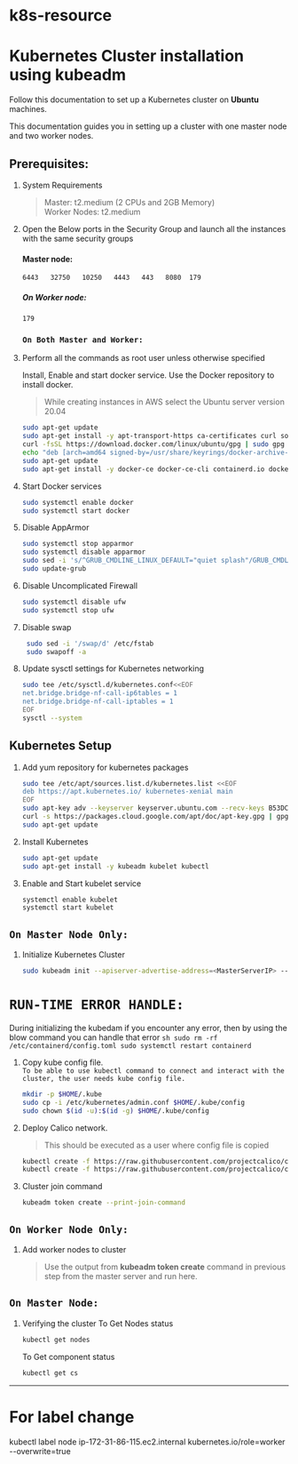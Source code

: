 # k8s-resource

# Kubernetes Cluster installation using kubeadm
Follow this documentation to set up a Kubernetes cluster on **Ubuntu** machines.

This documentation guides you in setting up a cluster with one master node and two worker nodes.

## Prerequisites: 
1. System Requirements 
    >Master: t2.medium (2 CPUs and 2GB Memory)   
    >Worker Nodes: t2.medium 

1. Open the Below ports in the Security Group and launch all the instances with the same security groups 
   #### Master node: 
    `6443  
    32750  
    10250  
    4443  
    443  
    8080 
    179`

   ##### On Worker node:
    `179`  

   ### `On Both Master and Worker:`
1. Perform all the commands as root user unless otherwise specified
 
   Install, Enable and start docker service.
   Use the Docker repository to install docker.
   > While creating instances in AWS select the Ubuntu server version 20.04

   ```sh
   sudo apt-get update
   sudo apt-get install -y apt-transport-https ca-certificates curl software-properties-common
   curl -fsSL https://download.docker.com/linux/ubuntu/gpg | sudo gpg --dearmor -o /usr/share/keyrings/docker-archive-keyring.gpg
   echo "deb [arch=amd64 signed-by=/usr/share/keyrings/docker-archive-keyring.gpg] https://download.docker.com/linux/ubuntu $(lsb_release -cs) stable" | sudo tee /etc/apt/sources.list.d/docker.list > /dev/null
   sudo apt-get update
   sudo apt-get install -y docker-ce docker-ce-cli containerd.io docker-compose

   ```
1. Start Docker services 
   ```sh
   sudo systemctl enable docker
   sudo systemctl start docker
   ```
1. Disable AppArmor
   ```sh
   sudo systemctl stop apparmor
   sudo systemctl disable apparmor
   sudo sed -i 's/^GRUB_CMDLINE_LINUX_DEFAULT="quiet splash"/GRUB_CMDLINE_LINUX_DEFAULT="quiet splash apparmor=0"/' /etc/default/grub
   sudo update-grub
   ```
1. Disable Uncomplicated Firewall
   ```sh
   sudo systemctl disable ufw
   sudo systemctl stop ufw
   ```
1. Disable swap
   ```sh
    sudo sed -i '/swap/d' /etc/fstab
    sudo swapoff -a
   ```
1. Update sysctl settings for Kubernetes networking
   ```sh
   sudo tee /etc/sysctl.d/kubernetes.conf<<EOF
   net.bridge.bridge-nf-call-ip6tables = 1
   net.bridge.bridge-nf-call-iptables = 1
   EOF
   sysctl --system
   ```
## Kubernetes Setup
1. Add yum repository for kubernetes packages 
    ```sh
    sudo tee /etc/apt/sources.list.d/kubernetes.list <<EOF
    deb https://apt.kubernetes.io/ kubernetes-xenial main
    EOF
    sudo apt-key adv --keyserver keyserver.ubuntu.com --recv-keys B53DC80D13EDEF05
    curl -s https://packages.cloud.google.com/apt/doc/apt-key.gpg | gpg --dearmor -o /usr/share/keyrings/kubernetes-archive-keyring.gpg
    sudo apt-get update
    ```
1. Install Kubernetes
    ```sh
    sudo apt-get update
    sudo apt-get install -y kubeadm kubelet kubectl
    ```
1. Enable and Start kubelet service
    ```sh
    systemctl enable kubelet
    systemctl start kubelet
    ```
## `On Master Node Only:`
1. Initialize Kubernetes Cluster
    ```sh
    sudo kubeadm init --apiserver-advertise-address=<MasterServerIP> --pod-network-cidr=192.168.0.0/16
    ```

# `RUN-TIME ERROR HANDLE:`
   During initializing the kubedam if you encounter any error, then by using the blow command you can handle that error
    ```sh
    sudo rm -rf /etc/containerd/config.toml
    sudo systemctl restart containerd
    ```
1. Copy kube config file.   
    ``To be able to use kubectl command to connect and interact with the cluster, the user needs kube config file.``  
    ```sh
    mkdir -p $HOME/.kube
    sudo cp -i /etc/kubernetes/admin.conf $HOME/.kube/config
    sudo chown $(id -u):$(id -g) $HOME/.kube/config
    ```
1. Deploy Calico network. 
	> This should be executed as a user where config file is copied
    
    ```sh
    kubectl create -f https://raw.githubusercontent.com/projectcalico/calico/v3.26.1/manifests/tigera-operator.yaml
    kubectl create -f https://raw.githubusercontent.com/projectcalico/calico/v3.26.1/manifests/custom-resources.yaml
    ```

1. Cluster join command
    ```sh
    kubeadm token create --print-join-command
    ```
## `On Worker Node Only:`
1. Add worker nodes to cluster 
    > Use the output from __kubeadm token create__ command in previous step from the master server and run here.


## `On Master Node:`

1. Verifying the cluster
    To Get Nodes status
    ```sh
    kubectl get nodes
    ```
    To Get component status
    ```sh
    kubectl get cs
    ```




----------------------------------------
# For label change
 kubectl label node ip-172-31-86-115.ec2.internal kubernetes.io/role=worker --overwrite=true
